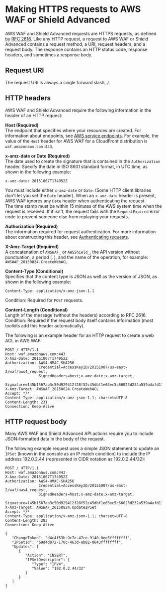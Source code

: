 # Making HTTPS requests to AWS WAF or Shield Advanced<a name="waf-api-making-requests"></a>

AWS WAF and Shield Advanced requests are HTTPS requests, as defined by [RFC 2616](http://tools.ietf.org/html/rfc2616)\. Like any HTTP request, a request to AWS WAF or Shield Advanced contains a request method, a URI, request headers, and a request body\. The response contains an HTTP status code, response headers, and sometimes a response body\.

## Request URI<a name="waf-api-making-requests-uri"></a>

The request URI is always a single forward slash, `/`\.

## HTTP headers<a name="waf-api-making-requests-header"></a>

AWS WAF and Shield Advanced require the following information in the header of an HTTP request:

**Host \(Required\)**  
The endpoint that specifies where your resources are created\. For information about endpoints, see [AWS service endpoints](https://docs.aws.amazon.com/general/latest/gr/rande.html)\. For example, the value of the `Host` header for AWS WAF for a CloudFront distribution is `waf.amazonaws.com:443`\.

**x\-amz\-date or Date \(Required\)**  
The date used to create the signature that is contained in the `Authorization` header\. Specify the date in ISO 8601 standard format, in UTC time, as shown in the following example:  

```
x-amz-date: 20151007T174952Z
```
You must include either `x-amz-date` or `Date`\. \(Some HTTP client libraries don't let you set the `Date` header\)\. When an `x-amz-date` header is present, AWS WAF ignores any `Date` header when authenticating the request\.  
The time stamp must be within 15 minutes of the AWS system time when the request is received\. If it isn't, the request fails with the `RequestExpired` error code to prevent someone else from replaying your requests\.

**Authorization \(Required\)**  
The information required for request authentication\. For more information about constructing this header, see [Authenticating requests](authenticating-requests.md)\.

**X\-Amz\-Target \(Required\)**  
A concatenation of `AWSWAF_` or `AWSShield_`, the API version without punctuation, a period \(`.`\), and the name of the operation, for example:  
`AWSWAF_20150824.CreateWebACL`

**Content\-Type \(Conditional\)**  
Specifies that the content type is JSON as well as the version of JSON, as shown in the following example:  

```
Content-Type: application/x-amz-json-1.1
```
Condition: Required for `POST` requests\.

**Content\-Length \(Conditional\)**  
Length of the message \(without the headers\) according to RFC 2616\.  
Condition: Required if the request body itself contains information \(most toolkits add this header automatically\)\.

The following is an example header for an HTTP request to create a web ACL in AWS WAF:

```
POST / HTTP/1.1
Host: waf.amazonaws.com:443
X-Amz-Date: 20151007T174952Z
Authorization: AWS4-HMAC-SHA256 
               Credential=AccessKeyID/20151007/us-east-2/waf/aws4_request,
               SignedHeaders=host;x-amz-date;x-amz-target,
               Signature=145b1567ab3c50d929412f28f52c45dbf1e63ec5c66023d232a539a4afd11fd9
X-Amz-Target: AWSWAF_20150824.CreateWebACL
Accept: */*
Content-Type: application/x-amz-json-1.1; charset=UTF-8
Content-Length: 231
Connection: Keep-Alive
```

## HTTP request body<a name="waf-api-making-requests-body"></a>

Many AWS WAF and Shield Advanced API actions require you to include JSON\-formatted data in the body of the request\.

The following example request uses a simple JSON statement to update an `IPSet` \(known in the console as an IP match condition\) to include the IP address 192\.0\.2\.44 \(represented in CIDR notation as 192\.0\.2\.44/32\):

```
POST / HTTP/1.1
Host: waf.amazonaws.com:443
X-Amz-Date: 20151007T174952Z
Authorization: AWS4-HMAC-SHA256 
               Credential=AccessKeyID/20151007/us-east-2/waf/aws4_request,
               SignedHeaders=host;x-amz-date;x-amz-target,
               Signature=145b1567ab3c50d929412f28f52c45dbf1e63ec5c66023d232a539a4afd11fd9
X-Amz-Target: AWSWAF_20150824.UpdateIPSet
Accept: */*
Content-Type: application/x-amz-json-1.1; charset=UTF-8
Content-Length: 283
Connection: Keep-Alive

{
   "ChangeToken": "d4c4f53b-9c7e-47ce-9140-0ee5ffffffff",
   "IPSetId": "69d4d072-170c-463d-ab82-0643ffffffff",
   "Updates": [
      {
         "Action": "INSERT",
         "IPSetDescriptor": {
            "Type": "IPV4",
            "Value": "192.0.2.44/32"
         }
      }
   ]
}
```
